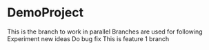 # DemoProject
This is the branch to work in parallel
Branches are used for following
Experiment new ideas
Do bug fix
This is feature 1 branch
